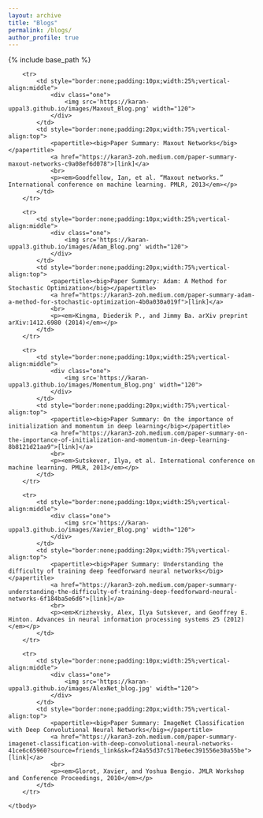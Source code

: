 ```yaml
---
layout: archive
title: "Blogs"
permalink: /blogs/
author_profile: true
---
```


{% include base_path %}

<table border=0 class="bg_colour" style="padding:20px;width:100%;border:0px;border-spacing:0px;border-collapse:separate;margin-right:auto;margin-left:auto;">
    <tbody>

        <tr>
            <td style="border:none;padding:10px;width:25%;vertical-align:middle">
                <div class="one">
                    <img src='https://karan-uppal3.github.io/images/Maxout_Blog.png' width="120">
                </div>
            </td>
            <td style="border:none;padding:20px;width:75%;vertical-align:top">
                <papertitle><big>Paper Summary: Maxout Networks</big></papertitle>
                <a href="https://karan3-zoh.medium.com/paper-summary-maxout-networks-c9a08ef6d078">[link]</a>
                <br>
                <p><em>Goodfellow, Ian, et al. “Maxout networks.” International conference on machine learning. PMLR, 2013</em></p>
            </td>
        </tr>

        <tr>
            <td style="border:none;padding:10px;width:25%;vertical-align:middle">
                <div class="one">
                    <img src='https://karan-uppal3.github.io/images/Adam_Blog.png' width="120">
                </div>
            </td>
            <td style="border:none;padding:20px;width:75%;vertical-align:top">
                <papertitle><big>Paper Summary: Adam: A Method for Stochastic Optimization</big></papertitle>
                <a href="https://karan3-zoh.medium.com/paper-summary-adam-a-method-for-stochastic-optimization-4b0a030a019f">[link]</a>
                <br>
                <p><em>Kingma, Diederik P., and Jimmy Ba. arXiv preprint arXiv:1412.6980 (2014)</em></p>
            </td>
        </tr> 

        <tr>
            <td style="border:none;padding:10px;width:25%;vertical-align:middle">
                <div class="one">
                    <img src='https://karan-uppal3.github.io/images/Momentum_Blog.png' width="120">
                </div>
            </td>
            <td style="border:none;padding:20px;width:75%;vertical-align:top">
                <papertitle><big>Paper Summary: On the importance of initialization and momentum in deep learning</big></papertitle>
                <a href="https://karan3-zoh.medium.com/paper-summary-on-the-importance-of-initialization-and-momentum-in-deep-learning-8b8121d21aa9">[link]</a>
                <br>
                <p><em>Sutskever, Ilya, et al. International conference on machine learning. PMLR, 2013</em></p>
            </td>
        </tr> 

        <tr>
            <td style="border:none;padding:10px;width:25%;vertical-align:middle">
                <div class="one">
                    <img src='https://karan-uppal3.github.io/images/Xavier_Blog.png' width="120">
                </div>
            </td>
            <td style="border:none;padding:20px;width:75%;vertical-align:top">
                <papertitle><big>Paper Summary: Understanding the difficulty of training deep feedforward neural networks</big></papertitle>
                <a href="https://karan3-zoh.medium.com/paper-summary-understanding-the-difficulty-of-training-deep-feedforward-neural-networks-6f184ba5e6d6">[link]</a>
                <br>
                <p><em>Krizhevsky, Alex, Ilya Sutskever, and Geoffrey E. Hinton. Advances in neural information processing systems 25 (2012)</em></p>
            </td>
        </tr> 

        <tr>
            <td style="border:none;padding:10px;width:25%;vertical-align:middle">
                <div class="one">
                    <img src='https://karan-uppal3.github.io/images/AlexNet_blog.jpg' width="120">
                </div>
            </td>
            <td style="border:none;padding:20px;width:75%;vertical-align:top">
                <papertitle><big>Paper Summary: ImageNet Classification with Deep Convolutional Neural Networks</big></papertitle>
                <a href="https://karan3-zoh.medium.com/paper-summary-imagenet-classification-with-deep-convolutional-neural-networks-41ce6c65960?source=friends_link&sk=f24a55d37c517be6ec391556e30a55be">[link]</a>
                <br>
                <p><em>Glorot, Xavier, and Yoshua Bengio. JMLR Workshop and Conference Proceedings, 2010</em></p>
            </td>
        </tr> 

    </tbody>
</table>
